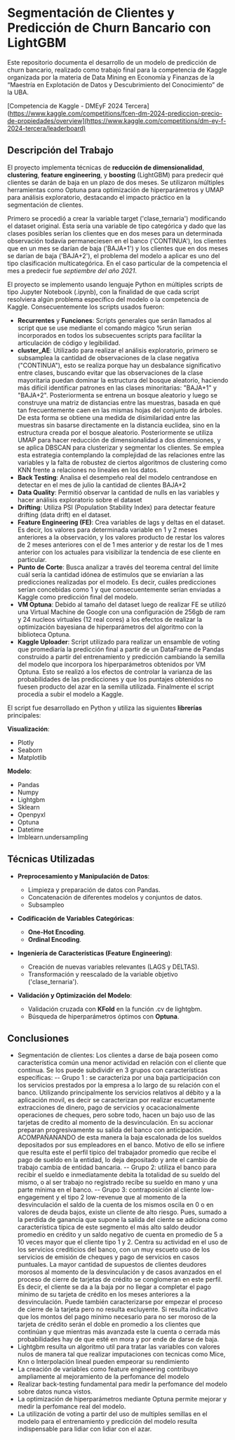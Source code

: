 # Segmentación de Clientes y Predicción de Churn Bancario con LightGBM


Este repositorio documenta el desarrollo de un modelo de predicción de churn bancario, realizado como trabajo final para la competencia de Kaggle organizada por la materia de Data Mining en Economía y Finanzas de la “Maestría en Explotación de Datos y Descubrimiento del Conocimiento” de la UBA.

[Competencia de Kaggle - DMEyF 2024 Tercera](https://www.kaggle.com/competitions/fcen-dm-2024-prediccion-precio-de-propiedades/overview](https://www.kaggle.com/competitions/dm-ey-f-2024-tercera/leaderboard)

## Descripción del Trabajo

El proyecto implementa técnicas de **reducción de dimensionalidad**, **clustering**, **feature engineering**, y **boosting** (LightGBM) para predecir qué clientes se darán de baja en un plazo de dos meses. Se utilizaron múltiples herramientas como Optuna para optimización de hiperparámetros y UMAP para análisis exploratorio, destacando el impacto práctico en la segmentación de clientes. 

Primero se procedió a crear la variable target ('clase_ternaria') modificando el dataset original. Ésta sería una variable de tipo categórica y dado que las clases posibles serían los clientes que en dos meses para un determinada observación todavía permaneciesen en el banco ('CONTINUA'), los clientes que en un mes se darían de baja ('BAJA+1') y los clientes que en dos meses se darían de baja ('BAJA+2'), el problema del modelo a aplicar es uno del tipo clasificación multicategórica. En el caso particular de la competencia el mes a predecir fue *septiembre del año 2021*.

El proyecto se implemento usando lenguaje Python en múltiples scripts de tipo Jupyter Notebook (.ipynb), con la finalidad de que cada script resolviera algún problema específico del modelo o la competencia de Kaggle. Consecuentemente los scripts usados fueron:

- **Recurrentes** y **Funciones**: Scripts generales que serán llamados al script que se use mediante el comando mágico %run serían incorporados en todos los subsecuentes scripts para facilitar la articulación de código y legibilidad.
- **cluster_AE**: Utilizado para realizar el análisis exploratorio, primero se subsamplea la cantidad de observaciones de la clase negativa ("CONTINUA"), esto se realiza porque hay un desbalance significativo entre clases, buscando evitar que las observaciones de la clase mayoritaria puedan dominar la estructura del bosque aleatorio, haciendo más difícil identificar patrones en las clases minoritarias: "BAJA+1" y "BAJA+2". Posteriormenta se entrena un bosque aleatorio y luego se construye una matriz de distancias entre las muestras, basada en qué tan frecuentemente caen en las mismas hojas del conjunto de árboles. De esta forma se obtiene una medida de disimilaridad entre las muestras sin basarse directamente en la distancia euclídea, sino en la estructura creada por el bosque aleatorio. Posteriormente se utiliza UMAP para hacer reducción de dimensionalidad a dos dimensiones, y se aplica DBSCAN para clusterizar y segmentar los clientes. Se emplea esta estrategia contemplando la complejidad de las relaciones entre las variables y la falta de robustez de ciertos algoritmos de clustering como KNN frente a relaciones no lineales en los datos.
- **Back Testing**: Analisa el desempeño real del modelo centrandose en detectar en el mes de julio la cantidad de clientes BAJA+2
- **Data Quality**: Permitió observar la cantidad de nulls en las variables y hacer análisis exploratorio sobre el dataset
- **Drifting**: Utiliza PSI (Population Stability Index) para detectar feature drifting (data drift) en el dataset.
- **Feature Engineering (FE)**: Crea variables de lags y deltas en el dataset. Es decir, los valores para determinada variable en 1 y 2 meses anteriores a la observación, y los valores producto de restar los valores de 2 meses anteriores con el de 1 mes anterior y de restar los de 1 mes anterior con los actuales para visibilizar la tendencia de ese cliente en particular.
- **Punto de Corte**: Busca analizar a través del teorema central del límite cuál sería la cantidad idónea de estimulos que se enviarían a las predicciones realizadas por el modelo. Es decir, cuáles predicciones serían concebidas como 1 y que consecuentemente serían enviadas a Kaggle como predicción final del modelo.
- **VM Optuna**: Debido al tamaño del dataset luego de realizar FE se utilizó una Virtual Machine de Google con una configuración de 256gb de ram y 24 nucleos virtuales (12 real cores) a los efectos de realizar la optimización bayesiana de hiperparámetros del algoritmo con la biblioteca Optuna.
- **Kaggle Uploader**: Script utilizado para realizar un ensamble de voting que promediaría la predicción final a partir de un DataFrame de Pandas construido a partir del entrenamiento y predicción cambiando la semilla del modelo que incorpora los hiperparámetros obtenidos por VM Optuna. Esto se realizó a los efectos de controlar la varianza de las probabilidades de las predicciones y que los puntajes obtenidos no fuesen producto del azar en la semilla utilizada. Finalmente el script procedía a subir el modelo a Kaggle.

El script fue desarrollado en Python y utiliza las siguientes **librerías** principales:

**Visualización**:
  - Plotly
  - Seaborn
  - Matplotlib

 **Modelo**:
  - Pandas
  - Numpy
  - Lightgbm
  - Sklearn
  - Openpyxl
  - Optuna
  - Datetime
  - Imblearn.undersampling


## Técnicas Utilizadas

- **Preprocesamiento y Manipulación de Datos**:
  - Limpieza y preparación de datos con Pandas.
  - Concatenación de diferentes modelos y conjuntos de datos.
  - Subsampleo

- **Codificación de Variables Categóricas**:
  - **One-Hot Encoding**.
  - **Ordinal Encoding**.

- **Ingeniería de Características (Feature Engineering)**:
  - Creación de nuevas variables relevantes (LAGS y DELTAS).
  - Transformación y reescalado de la variable objetivo ('clase_ternaria').

- **Validación y Optimización del Modelo**:
  - Validación cruzada con **KFold** en la función .cv de lightgbm.
  - Búsqueda de hiperparámetros óptimos con **Optuna**.



## Conclusiones


- Segmentación de clientes: Los clientes a darse de baja poseen como característica común una menor actividad en relación con el cliente que continua. Se los puede subdividir en 3 grupos con características específicas:
    -- Grupo 1 : se caracteriza por una baja participación con los servicios prestados por la empresa a lo largo de su relación con el banco. Utilizando principalmente los servicios relativos al débito y a la aplicación movil, es decir se caracterizan por realizar escuetamente extracciones de dinero, pago de servicios y ocacacionalmente operaciones de cheques, pero sobre todo, hacen un bajo uso de las tarjetas de credito al momento de la desvinculación.
      En su accionar preparan progresivamente su salida del banco con anticipación. ACOMPAÑANANDO de esta manera la baja escalonada de los sueldos depositados por sus empleadores en el banco. Motivo de ello se infiere que resulta este el       perfil tipico del trabajador promedio que recibe el pago de sueldo en la entidad, lo deja depositado y ante el cambio de trabajo cambia de entidad bancaria.
    -- Grupo 2: utiliza el banco para recibir el sueldo e inmediatamente debita la totalidad de su sueldo del mismo, o al ser trabajo no registrado recibe su sueldo en mano y una parte mínima en el banco.
    -- Grupo 3: contraposición al cliente low-engagement y el tipo 2 low-revenue que al momento de la desvinculación el saldo de la cuenta de los mismos oscila en 0 o en valores de deuda bajos, existe un cliente de alto riesgo. Pues, sumado a la perdida de ganancia que supone la salida del ciente se adiciona como característica típica de este segmento el más alto saldo deudor promedio en crédito y un saldo negativo de cuenta en promedio de 5 a 10 veces mayor que el cliente tipo 1 y 2. Centra su actividad en el uso de los servicios crediticios del banco, con un muy escueto uso de los servicios de emisión de cheques y pago de servicios en casos puntuales. La mayor cantidad de supuestos de clientes deudores morosos al momento de la desvinculación y de casos avanzados en el proceso de cierre de tarjetas de crédito se conglomeran en este perfil. Es decir, el cliente se da a la baja por no llegar a completar el pago mínimo de su tarjeta de crédito en los meses anteriores a la desvinculación. Puede también caracterizarse por empezar el proceso de cierre de la tarjeta pero no resulta excluyente. Si resulta indicativo que los montos del pago minimo necesario para no ser moroso de la tarjeta de crédito serán el doble en promedio a los clientes que continúan y que mientras más avanzada este la cuenta o cerrada más probabilidades hay de que esté en mora y por ende de darse de baja.
- Lightgbm resulta un algoritmo util para tratar las variables con valores nulos de manera tal que realizar imputaciones con tecnicas como Mice, Knn o Interpolación lineal pueden empeorar su rendimiento
- La creación de variables como feature engineering contribuyo ampliamente al mejoramiento de la perfomance del modelo
- Realizar back-testing fundamental para medir la perfomance del modelo sobre datos nunca vistos.
- La optimización de hiperparámetros mediante Optuna permite mejorar y medir la perfomance real del modelo.
- La utilización de voting a partir del uso de multiples semillas en el modelo para el entrenamiento y predicción del modelo resulta indispensable para lidiar con lidiar con el azar.

